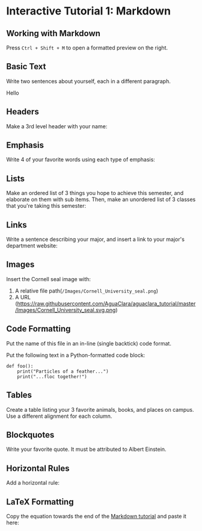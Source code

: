 # Interactive Tutorial 1: Markdown

## Working with Markdown

Press `Ctrl + Shift + M` to open a formatted preview on the right.

## Basic Text

Write two sentences about yourself, each in a different paragraph.

Hello

## Headers

Make a 3rd level header with your name:

<!--- Write your answer here. --->

## Emphasis

Write 4 of your favorite words using each type of emphasis:

<!--- Write your answer here. --->

## Lists

Make an ordered list of 3 things you hope to achieve this semester, and elaborate on them with sub items. Then, make an unordered list of 3 classes that you're taking this semester:

<!--- Write your answer here. --->

## Links

Write a sentence describing your major, and insert a link to your major's department website:

<!--- Write your answer here. --->

## Images

Insert the Cornell seal image with:
  1. A relative file path(`/Images/Cornell_University_seal.png`)
  2. A URL (https://raw.githubusercontent.com/AguaClara/aguaclara_tutorial/master/Images/Cornell_University_seal.svg.png)

<!--- Write your answer here. --->

## Code Formatting

Put the name of this file in an in-line (single backtick) code format.

<!-- Write your answer here. -->

Put the following text in a Python-formatted code block:

```
def foo():
    print("Particles of a feather...")
    print("...floc together!")
```

<!-- Write your answer here. -->

## Tables

Create a table listing your 3 favorite animals, books, and places on campus. Use a different alignment for each column.

<!--- Write your answer here. --->


## Blockquotes

Write your favorite quote. It must be attributed to Albert Einstein.

<!-- Write your answer here. -->

## Horizontal Rules

Add a horizontal rule:

<!-- Write your answer here. -->

## LaTeX Formatting

Copy the equation towards the end of the [Markdown tutorial](https://github.com/AguaClara/aguaclara_tutorial/wiki/Markdown#latex-formatting) and paste it here:

<!-- Write your answer here. -->
